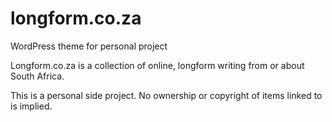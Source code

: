 # longform.co.za
WordPress theme for personal project

Longform.co.za is a collection of online, longform writing from or about South Africa.

This is a personal side project. No ownership or copyright of items linked to is implied.
